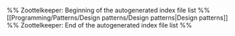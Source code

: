 %% Zoottelkeeper: Beginning of the autogenerated index file list  %%
 [[Programming/Patterns/Design patterns/Design patterns|Design patterns]]
%% Zoottelkeeper: End of the autogenerated index file list  %%
